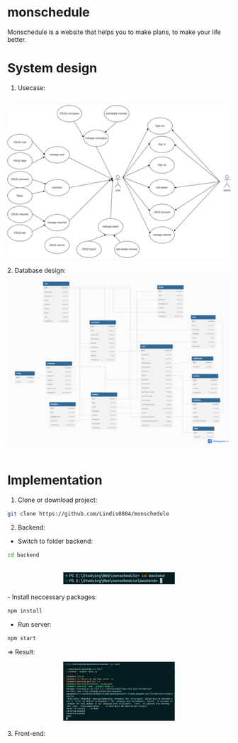 # monschedule

Monschedule is a website that helps you to make plans, to make your life better.

# System design

1. Usecase:
<br/>
<div align="center">
<img src="./images/monschedule_use_case.drawio.png">
</div>
<br/>
2. Database design:
<br/>
<div align="center">
<img src="./images/database_design.png">
</div>
<br/>

# Implementation

1. Clone or download project:

```bash
git clone https://github.com/Lindis0804/monschedule
```

2. Backend:

- Switch to folder backend:

```bash
cd backend
```

<br/>
<div align="center">
<img src="./images/cd_backend.png" style="width:50%">
</div>
<br/>
- Install neccessary packages:

```bash
npm install
```

- Run server:

```bash
npm start
```

=> Result:
<br/>

<div align="center">
<img src="./images/run_server.png" style="width:50%">
</div>
<br/>
3. Front-end:
